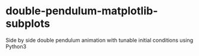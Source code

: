 # double-pendulum-matplotlib-subplots
Side by side double pendulum animation with tunable initial conditions using Python3
